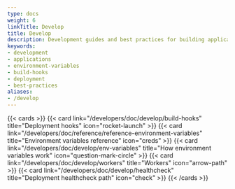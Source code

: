 ```yaml
---
type: docs
weight: 6
linkTitle: Develop
title: Develop
description: Development guides and best practices for building applications on Clever Cloud including environment variables, build hooks, and deployment strategies
keywords:
- development
- applications
- environment-variables
- build-hooks
- deployment
- best-practices
aliases:
- /develop
---
```


{{< cards >}}
  {{< card link="/developers/doc/develop/build-hooks" title="Deployment hooks" icon="rocket-launch" >}}
  {{< card link="/developers/doc/reference/reference-environment-variables" title="Environment variables reference" icon="creds" >}}
  {{< card link="/developers/doc/develop/env-variables" title="How environment variables work" icon="question-mark-circle" >}}
  {{< card link="/developers/doc/develop/workers" title="Workers" icon="arrow-path" >}}
  {{< card link="/developers/doc/develop/healthcheck" title="Deployment healthcheck path" icon="check" >}}
{{< /cards >}}
